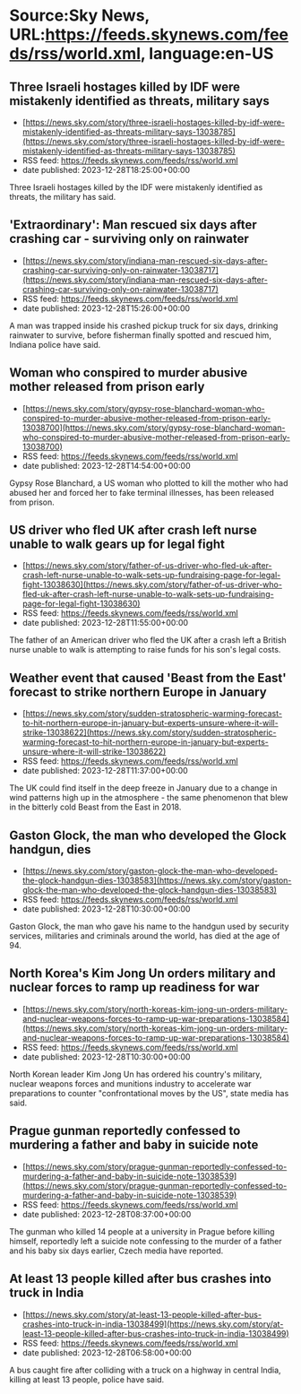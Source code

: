 # Source:Sky News, URL:https://feeds.skynews.com/feeds/rss/world.xml, language:en-US

## Three Israeli hostages killed by IDF were mistakenly identified as threats, military says
 - [https://news.sky.com/story/three-israeli-hostages-killed-by-idf-were-mistakenly-identified-as-threats-military-says-13038785](https://news.sky.com/story/three-israeli-hostages-killed-by-idf-were-mistakenly-identified-as-threats-military-says-13038785)
 - RSS feed: https://feeds.skynews.com/feeds/rss/world.xml
 - date published: 2023-12-28T18:25:00+00:00

Three Israeli hostages killed by the IDF were mistakenly identified as threats, the military has said.

## 'Extraordinary': Man rescued six days after crashing car - surviving only on rainwater
 - [https://news.sky.com/story/indiana-man-rescued-six-days-after-crashing-car-surviving-only-on-rainwater-13038717](https://news.sky.com/story/indiana-man-rescued-six-days-after-crashing-car-surviving-only-on-rainwater-13038717)
 - RSS feed: https://feeds.skynews.com/feeds/rss/world.xml
 - date published: 2023-12-28T15:26:00+00:00

A man was trapped inside his crashed pickup truck for six days, drinking rainwater to survive, before fisherman finally spotted and rescued him, Indiana police have said.

## Woman who conspired to murder abusive mother released from prison early
 - [https://news.sky.com/story/gypsy-rose-blanchard-woman-who-conspired-to-murder-abusive-mother-released-from-prison-early-13038700](https://news.sky.com/story/gypsy-rose-blanchard-woman-who-conspired-to-murder-abusive-mother-released-from-prison-early-13038700)
 - RSS feed: https://feeds.skynews.com/feeds/rss/world.xml
 - date published: 2023-12-28T14:54:00+00:00

Gypsy Rose Blanchard, a US woman who plotted to kill the mother who had abused her and forced her to fake terminal illnesses, has been released from prison.

## US driver who fled UK after crash left nurse unable to walk gears up for legal fight
 - [https://news.sky.com/story/father-of-us-driver-who-fled-uk-after-crash-left-nurse-unable-to-walk-sets-up-fundraising-page-for-legal-fight-13038630](https://news.sky.com/story/father-of-us-driver-who-fled-uk-after-crash-left-nurse-unable-to-walk-sets-up-fundraising-page-for-legal-fight-13038630)
 - RSS feed: https://feeds.skynews.com/feeds/rss/world.xml
 - date published: 2023-12-28T11:55:00+00:00

The father of an American driver who fled the UK after a crash left a British nurse unable to walk is attempting to raise funds for his son's legal costs.

## Weather event that caused 'Beast from the East' forecast to strike northern Europe in January
 - [https://news.sky.com/story/sudden-stratospheric-warming-forecast-to-hit-northern-europe-in-january-but-experts-unsure-where-it-will-strike-13038622](https://news.sky.com/story/sudden-stratospheric-warming-forecast-to-hit-northern-europe-in-january-but-experts-unsure-where-it-will-strike-13038622)
 - RSS feed: https://feeds.skynews.com/feeds/rss/world.xml
 - date published: 2023-12-28T11:37:00+00:00

The UK could find itself in the deep freeze in January due to a change in wind patterns high up in the atmosphere - the same phenomenon that blew in the bitterly cold Beast from the East in 2018.

## Gaston Glock, the man who developed the Glock handgun, dies
 - [https://news.sky.com/story/gaston-glock-the-man-who-developed-the-glock-handgun-dies-13038583](https://news.sky.com/story/gaston-glock-the-man-who-developed-the-glock-handgun-dies-13038583)
 - RSS feed: https://feeds.skynews.com/feeds/rss/world.xml
 - date published: 2023-12-28T10:30:00+00:00

Gaston Glock, the man who gave his name to the handgun used by security services, militaries and criminals around the world, has died at the age of 94.

## North Korea's Kim Jong Un orders military and nuclear forces to ramp up readiness for war
 - [https://news.sky.com/story/north-koreas-kim-jong-un-orders-military-and-nuclear-weapons-forces-to-ramp-up-war-preparations-13038584](https://news.sky.com/story/north-koreas-kim-jong-un-orders-military-and-nuclear-weapons-forces-to-ramp-up-war-preparations-13038584)
 - RSS feed: https://feeds.skynews.com/feeds/rss/world.xml
 - date published: 2023-12-28T10:30:00+00:00

North Korean leader Kim Jong Un has ordered his country's military, nuclear weapons forces and munitions industry to accelerate war preparations to counter "confrontational moves by the US", state media has said.

## Prague gunman reportedly confessed to murdering a father and baby in suicide note
 - [https://news.sky.com/story/prague-gunman-reportedly-confessed-to-murdering-a-father-and-baby-in-suicide-note-13038539](https://news.sky.com/story/prague-gunman-reportedly-confessed-to-murdering-a-father-and-baby-in-suicide-note-13038539)
 - RSS feed: https://feeds.skynews.com/feeds/rss/world.xml
 - date published: 2023-12-28T08:37:00+00:00

The gunman who killed 14 people at a university in Prague before killing himself, reportedly left a suicide note confessing to the murder of a father and his baby six days earlier, Czech media have reported.

## At least 13 people killed after bus crashes into truck in India
 - [https://news.sky.com/story/at-least-13-people-killed-after-bus-crashes-into-truck-in-india-13038499](https://news.sky.com/story/at-least-13-people-killed-after-bus-crashes-into-truck-in-india-13038499)
 - RSS feed: https://feeds.skynews.com/feeds/rss/world.xml
 - date published: 2023-12-28T06:58:00+00:00

A bus caught fire after colliding with a truck on a highway in central India, killing at least 13 people, police have said.

